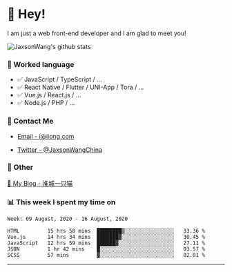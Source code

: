 # 👋 Hey!

I am just a web front-end developer and I am glad to meet you!

![JaxsonWang's github stats](https://github-readme-stats.vercel.app/api?username=JaxsonWang&&show_icons=true&&title_color=1abc9c&&icon_color=1abc9c)


### 📝 Worked language

- ✅ JavaScript / TypeScript / ...
- ✅ React Native / Flutter / UNI-App / Tora / ...
- ✅ Vue.js / React.js / ...
- ✅ Node.js / PHP / ...

### 📮 Contact Me

- [Email - i@iiong.com](mailto:i@iiong.com)

- [Twitter - @JaxsonWangChina](https://twitter.com/JaxsonWangChina)

### 🤪 Other

[📌 My Blog - 淮城一只猫](https://iiong.com)

### 📊 This week I spent my time on

<!--START_SECTION:waka-->
```text
Week: 09 August, 2020 - 16 August, 2020

HTML         15 hrs 58 mins  ████████▒░░░░░░░░░░░░░░░░   33.36 % 
Vue.js       14 hrs 34 mins  ███████▓░░░░░░░░░░░░░░░░░   30.45 % 
JavaScript   12 hrs 59 mins  ██████▓░░░░░░░░░░░░░░░░░░   27.11 % 
JSON         1 hr 42 mins    █░░░░░░░░░░░░░░░░░░░░░░░░   03.57 % 
SCSS         57 mins         ▓░░░░░░░░░░░░░░░░░░░░░░░░   02.01 % 
```
<!--END_SECTION:waka-->

---
